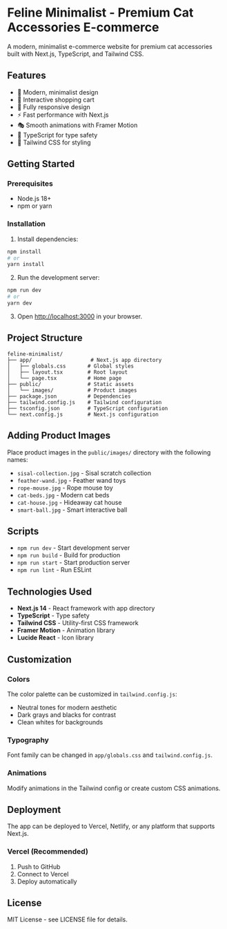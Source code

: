 # Feline Minimalist - Premium Cat Accessories E-commerce

A modern, minimalist e-commerce website for premium cat accessories built with Next.js, TypeScript, and Tailwind CSS.

## Features

- 🎨 Modern, minimalist design
- 🛒 Interactive shopping cart
- 📱 Fully responsive design
- ⚡ Fast performance with Next.js
- 🎭 Smooth animations with Framer Motion
- 🎯 TypeScript for type safety
- 🎨 Tailwind CSS for styling

## Getting Started

### Prerequisites

- Node.js 18+ 
- npm or yarn

### Installation

1. Install dependencies:
```bash
npm install
# or
yarn install
```

2. Run the development server:
```bash
npm run dev
# or
yarn dev
```

3. Open [http://localhost:3000](http://localhost:3000) in your browser.

## Project Structure

```
feline-minimalist/
├── app/                   # Next.js app directory
│   ├── globals.css       # Global styles
│   ├── layout.tsx        # Root layout
│   └── page.tsx          # Home page
├── public/               # Static assets
│   └── images/           # Product images
├── package.json          # Dependencies
├── tailwind.config.js    # Tailwind configuration
├── tsconfig.json         # TypeScript configuration
└── next.config.js        # Next.js configuration
```

## Adding Product Images

Place product images in the `public/images/` directory with the following names:
- `sisal-collection.jpg` - Sisal scratch collection
- `feather-wand.jpg` - Feather wand toys
- `rope-mouse.jpg` - Rope mouse toy
- `cat-beds.jpg` - Modern cat beds
- `cat-house.jpg` - Hideaway cat house
- `smart-ball.jpg` - Smart interactive ball

## Scripts

- `npm run dev` - Start development server
- `npm run build` - Build for production
- `npm run start` - Start production server
- `npm run lint` - Run ESLint

## Technologies Used

- **Next.js 14** - React framework with app directory
- **TypeScript** - Type safety
- **Tailwind CSS** - Utility-first CSS framework
- **Framer Motion** - Animation library
- **Lucide React** - Icon library

## Customization

### Colors
The color palette can be customized in `tailwind.config.js`:
- Neutral tones for modern aesthetic
- Dark grays and blacks for contrast
- Clean whites for backgrounds

### Typography
Font family can be changed in `app/globals.css` and `tailwind.config.js`.

### Animations
Modify animations in the Tailwind config or create custom CSS animations.

## Deployment

The app can be deployed to Vercel, Netlify, or any platform that supports Next.js.

### Vercel (Recommended)
1. Push to GitHub
2. Connect to Vercel
3. Deploy automatically

## License

MIT License - see LICENSE file for details.
